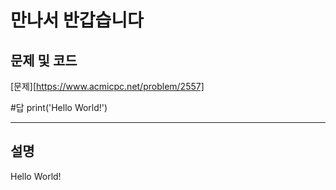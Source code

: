 만나서 반갑습니다
=======

문제 및 코드
-----
[문제][https://www.acmicpc.net/problem/2557]

#답
print('Hello World!')


- - - - - 

설명
------
Hello World!
